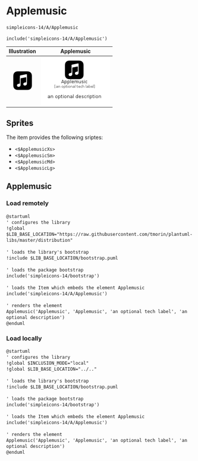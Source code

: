 # Applemusic


```text
simpleicons-14/A/Applemusic
```

```text
include('simpleicons-14/A/Applemusic')
```



| Illustration | Applemusic |
| :---: | :---: |
| ![illustration for Illustration](../../simpleicons-14/A/Applemusic.png) | ![illustration for Applemusic](../../simpleicons-14/A/Applemusic.Local.png) |



## Sprites
The item provides the following sriptes:

- `<$ApplemusicXs>`
- `<$ApplemusicSm>`
- `<$ApplemusicMd>`
- `<$ApplemusicLg>`





## Applemusic

### Load remotely
```plantuml
@startuml
' configures the library
!global $LIB_BASE_LOCATION="https://raw.githubusercontent.com/tmorin/plantuml-libs/master/distribution"

' loads the library's bootstrap
!include $LIB_BASE_LOCATION/bootstrap.puml

' loads the package bootstrap
include('simpleicons-14/bootstrap')

' loads the Item which embeds the element Applemusic
include('simpleicons-14/A/Applemusic')

' renders the element
Applemusic('Applemusic', 'Applemusic', 'an optional tech label', 'an optional description')
@enduml
```

### Load locally
```plantuml
@startuml
' configures the library
!global $INCLUSION_MODE="local"
!global $LIB_BASE_LOCATION="../.."

' loads the library's bootstrap
!include $LIB_BASE_LOCATION/bootstrap.puml

' loads the package bootstrap
include('simpleicons-14/bootstrap')

' loads the Item which embeds the element Applemusic
include('simpleicons-14/A/Applemusic')

' renders the element
Applemusic('Applemusic', 'Applemusic', 'an optional tech label', 'an optional description')
@enduml
```

